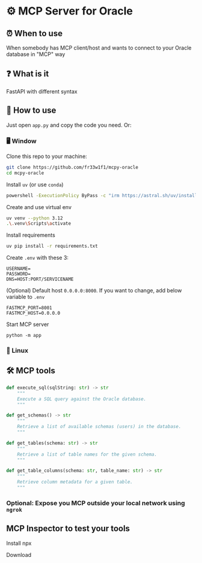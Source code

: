 # ⚙️ MCP Server for Oracle

## ⏰ When to use
When somebody has MCP client/host and wants to connect to your Oracle database in "MCP" way

## ❓ What is it
FastAPI with different syntax

## 🚀 How to use
Just open `app.py` and copy the code you need. Or:
### 🖥️ Window

Clone this repo to your machine:
```bash
git clone https://github.com/fr33w1f1/mcpy-oracle
cd mcpy-oracle
```

Install `uv` (or use `conda`)
```bash
powershell -ExecutionPolicy ByPass -c "irm https://astral.sh/uv/install.ps1 | iex"
```

Create and use virtual env
```bash
uv venv --python 3.12
.\.venv\Scripts\activate
```
Install requirements
```bash 
uv pip install -r requirements.txt 
```
Create `.env` with these 3:
```
USERNAME=
PASSWORD=
DNS=HOST:PORT/SERVICENAME
```

(Optional) Default host `0.0.0.0:8000`. If you want to change, add below variable to `.env`
```
FASTMCP_PORT=8001
FASTMCP_HOST=0.0.0.0
```

Start MCP server
```
python -m app
```

### 🐧 Linux

## 🛠 MCP tools
```python
def execute_sql(sqlString: str) -> str
    """
    Execute a SQL query against the Oracle database.
    """

def get_schemas() -> str
    """
    Retrieve a list of available schemas (users) in the database.
    """

def get_tables(schema: str) -> str
    """
    Retrieve a list of table names for the given schema.
    """

def get_table_columns(schema: str, table_name: str) -> str
    """
    Retrieve column metadata for a given table.
    """
```

### Optional: Expose you MCP outside your local network using `ngrok`

## MCP Inspector to test your tools
Install npx

Download
